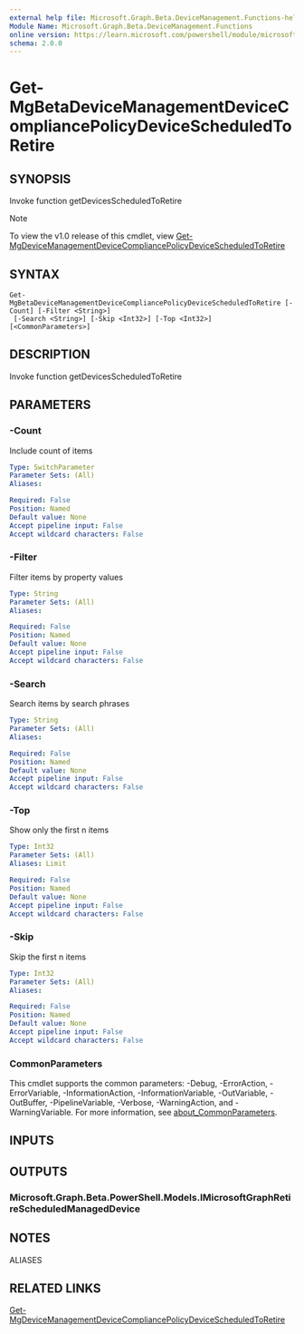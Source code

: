 ```yaml
---
external help file: Microsoft.Graph.Beta.DeviceManagement.Functions-help.xml
Module Name: Microsoft.Graph.Beta.DeviceManagement.Functions
online version: https://learn.microsoft.com/powershell/module/microsoft.graph.beta.devicemanagement.functions/get-mgbetadevicemanagementdevicecompliancepolicydevicescheduledtoretire
schema: 2.0.0
---
```


# Get-MgBetaDeviceManagementDeviceCompliancePolicyDeviceScheduledToRetire

## SYNOPSIS
Invoke function getDevicesScheduledToRetire

> [!NOTE]
> To view the v1.0 release of this cmdlet, view [Get-MgDeviceManagementDeviceCompliancePolicyDeviceScheduledToRetire](/powershell/module/Microsoft.Graph.DeviceManagement.Functions/Get-MgDeviceManagementDeviceCompliancePolicyDeviceScheduledToRetire?view=graph-powershell-v1.0)

## SYNTAX

```
Get-MgBetaDeviceManagementDeviceCompliancePolicyDeviceScheduledToRetire [-Count] [-Filter <String>]
 [-Search <String>] [-Skip <Int32>] [-Top <Int32>] [<CommonParameters>]
```

## DESCRIPTION
Invoke function getDevicesScheduledToRetire

## PARAMETERS

### -Count
Include count of items

```yaml
Type: SwitchParameter
Parameter Sets: (All)
Aliases:

Required: False
Position: Named
Default value: None
Accept pipeline input: False
Accept wildcard characters: False
```

### -Filter
Filter items by property values

```yaml
Type: String
Parameter Sets: (All)
Aliases:

Required: False
Position: Named
Default value: None
Accept pipeline input: False
Accept wildcard characters: False
```

### -Search
Search items by search phrases

```yaml
Type: String
Parameter Sets: (All)
Aliases:

Required: False
Position: Named
Default value: None
Accept pipeline input: False
Accept wildcard characters: False
```

### -Top
Show only the first n items

```yaml
Type: Int32
Parameter Sets: (All)
Aliases: Limit

Required: False
Position: Named
Default value: None
Accept pipeline input: False
Accept wildcard characters: False
```

### -Skip
Skip the first n items

```yaml
Type: Int32
Parameter Sets: (All)
Aliases:

Required: False
Position: Named
Default value: None
Accept pipeline input: False
Accept wildcard characters: False
```

### CommonParameters
This cmdlet supports the common parameters: -Debug, -ErrorAction, -ErrorVariable, -InformationAction, -InformationVariable, -OutVariable, -OutBuffer, -PipelineVariable, -Verbose, -WarningAction, and -WarningVariable. For more information, see [about_CommonParameters](http://go.microsoft.com/fwlink/?LinkID=113216).

## INPUTS

## OUTPUTS

### Microsoft.Graph.Beta.PowerShell.Models.IMicrosoftGraphRetireScheduledManagedDevice
## NOTES

ALIASES

## RELATED LINKS
[Get-MgDeviceManagementDeviceCompliancePolicyDeviceScheduledToRetire](/powershell/module/Microsoft.Graph.DeviceManagement.Functions/Get-MgDeviceManagementDeviceCompliancePolicyDeviceScheduledToRetire?view=graph-powershell-v1.0)


